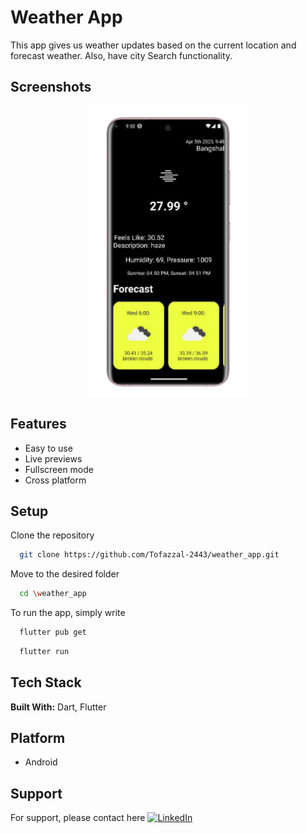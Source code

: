 

# Weather App

This app gives us weather updates based on the current location and forecast weather. Also, have city Search functionality.

## Screenshots

<p align="center">
  <img src="screenshots/home.jpg" width="256" hspace="4">
</p>


## Features

- Easy to use
- Live previews
- Fullscreen mode
- Cross platform


## Setup

Clone the repository

```bash
  git clone https://github.com/Tofazzal-2443/weather_app.git
```
Move to the desired folder

```bash
  cd \weather_app
```
To run the app, simply write

```bash
  flutter pub get
```
```bash
  flutter run
```
## Tech Stack

**Built With:** Dart, Flutter


## Platform

- Android


## Support

For support, please contact here [![LinkedIn](https://img.shields.io/badge/LinkedIn-%230077B5.svg?logo=linkedin&logoColor=white)](https://www.linkedin.com/in/tofazzal15/)
